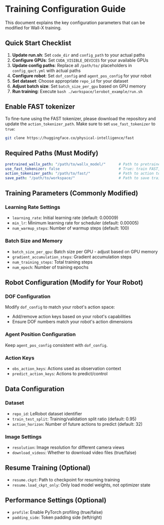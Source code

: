 # Training Configuration Guide

This document explains the key configuration parameters that can be modified for Wall-X training.

## Quick Start Checklist
1. **Update run.sh**: Set `code_dir` and `config_path` to your actual paths
2. **Configure GPUs**: Set `CUDA_VISIBLE_DEVICES` for your available GPUs  
3. **Update config paths**: Replace all `/path/to/` placeholders in `config_qact.yml` with actual paths
4. **Configure robot**: Set `dof_config` and `agent_pos_config` for your robot
5. **Set dataset**: Choose appropriate `repo_id` for your dataset
6. **Adjust batch size**: Set `batch_size_per_gpu` based on GPU memory
7. **Run training**: Execute `bash ./workspace/lerobot_example/run.sh`

## Enable FAST tokenizer
To fine-tune using the FAST tokenizer, please download the repository and update the `action_tokenizer_path`. Make sure to set `use_fast_tokenizer` to `true`:
```bash
git clone https://huggingface.co/physical-intelligence/fast
```

## Required Paths (Must Modify)
```yaml
pretrained_wallx_path: "/path/to/wallx_model/"      # Path to pretrained Qwen VL model
use_fast_tokenizer: false                           # True: train FAST, False: train Flow
action_tokenizer_path: "/path/to/fast/"             # Path to action tokenizer
save_path: "/path/to/workspace/"                    # Path to save training outputs
```

## Training Parameters (Commonly Modified)

### Learning Rate Settings
- `learning_rate`: Initial learning rate (default: 0.00009)
- `min_lr`: Minimum learning rate for scheduler (default: 0.00005)
- `num_warmup_steps`: Number of warmup steps (default: 100)

### Batch Size and Memory
- `batch_size_per_gpu`: Batch size per GPU - adjust based on GPU memory
- `gradient_accumulation_steps`: Gradient accumulation steps
- `num_training_steps`: Total training steps
- `num_epoch`: Number of training epochs

## Robot Configuration (Modify for Your Robot)

### DOF Configuration
Modify `dof_config` to match your robot's action space:
- Add/remove action keys based on your robot's capabilities
- Ensure DOF numbers match your robot's action dimensions

### Agent Position Configuration
Keep `agent_pos_config` consistent with `dof_config`.

### Action Keys
- `obs_action_keys`: Actions used as observation context
- `predict_action_keys`: Actions to predict/control

## Data Configuration

### Dataset
- `repo_id`: LeRobot dataset identifier
- `train_test_split`: Training/validation split ratio (default: 0.95)
- `action_horizon`: Number of future actions to predict (default: 32)

### Image Settings
- `resolution`: Image resolution for different camera views
- `download_videos`: Whether to download video files (true/false)

## Resume Training (Optional)
- `resume.ckpt`: Path to checkpoint for resuming training
- `resume.load_ckpt_only`: Only load model weights, not optimizer state

## Performance Settings (Optional)
- `profile`: Enable PyTorch profiling (true/false)
- `padding_side`: Token padding side (left/right)